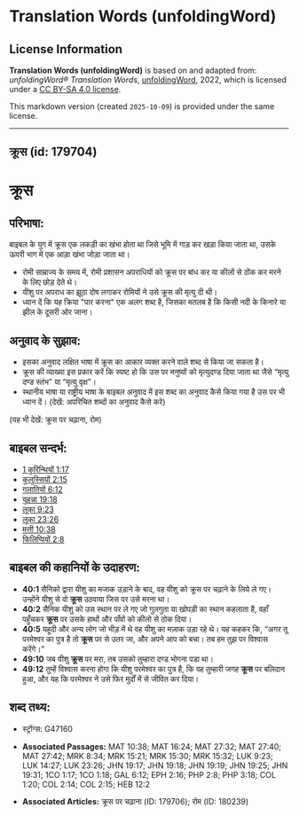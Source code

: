 # Translation Words (unfoldingWord)

## License Information

**Translation Words (unfoldingWord)** is based on and adapted from: _unfoldingWord® Translation Words_, [unfoldingWord](https://unfoldingword.org/utw), 2022, which is licensed under a [CC BY-SA 4.0 license](https://creativecommons.org/licenses/by-sa/4.0/legalcode.en).

This markdown version (created `2025-10-09`) is provided under the same license.



--------------------------------

## क्रूस (id: 179704)

क्रूस
=====

परिभाषा:
--------

बाइबल के युग में क्रूस एक लकड़ी का खंभा होता था जिसे भूमि में गाड़ कर खड़ा किया जाता था, उसके ऊपरी भाग में एक आड़ा खंभा जोड़ा जाता था।

* रोमी साम्राज्य के समय में, रोमी प्रशासन अपराधियों को क्रूस पर बांध कर या कीलों से ठोंक कर मरने के लिए छोड़ देते थे।
* यीशु पर अपराध का झूठा दोष लगाकर रोमियों ने उसे क्रूस की मृत्यु दी थी।
* ध्यान दें कि यह क्रिया "पार करना" एक अलग शब्द है, जिसका मतलब है कि किसी नदी के किनारे या झील के दूसरी ओर जाना।

अनुवाद के सुझाव:
----------------

* इसका अनुवाद लक्षित भाषा में क्रूस का आकार व्यक्त करने वाले शब्द से किया जा सकता है।
* क्रूस की व्याख्या इस प्रकार करें कि स्पष्ट हो कि उस पर मनुष्यों को मृत्युदण्ड दिया जाता था जैसे “मृत्यु दण्ड स्तंभ” या “मृत्यु वृक्ष”।
* स्थानीय भाषा या राष्ट्रीय भाषा के बाइबल अनुवाद में इस शब्द का अनुवाद कैसे किया गया है उस पर भी ध्यान दें। (देखें: अपरिचित शब्दों का अनुवाद कैसे करे)

(यह भी देखें: क्रूस पर चढ़ाना, रोम)

बाइबल सन्दर्भ:
--------------

* [1 कुरिन्थियों 1:17](https://ref.ly/1Cor0:0)
* [कुलुस्सियों 2:15](https://ref.ly/Col2:15)
* [गलातियों 6:12](https://ref.ly/Gal6:12)
* [यूहन्ना 19:18](https://ref.ly/John19:18)
* [लूका 9:23](https://ref.ly/Luke9:23)
* [लूका 23:26](https://ref.ly/Luke23:26)
* [मत्ती 10:38](https://ref.ly/Matt10:38)
* [फिलिप्पियों 2:8](https://ref.ly/Phil2:8)

बाइबल की कहानियों के उदाहरण:
----------------------------

* **40:1** सैनिको द्वारा यीशु का मजाक उड़ाने के बाद, वह यीशु को क्रूस पर चढ़ाने के लिये ले गए। उन्होंने यीशु से वो **क्रूस** उठवाया जिस पर उसे मरना था।
* **40:2** सैनिक यीशु को उस स्थान पर ले गए जो गुलगुता या खोपड़ी का स्थान कहलाता है, वहाँ पहुँचकर **क्रूस** पर उसके हाथों और पाँवों को कीलो से ठोक दिया।
* **40:5** यहूदी और अन्य लोग जो भीड़ में थे वह यीशु का मज़ाक उड़ा रहे थे। यह कहकर कि, “अगर तू परमेश्वर का पुत्र है तो **क्रूस** पर से उतर जा, और अपने आप को बचा। तब हम तुझ पर विश्वास करेंगे।”
* **49:10** जब यीशु **क्रूस** पर मरा, तब उसको तुम्हारा दण्ड भोगना पडा था।
* **49:12** तुम्हें विश्वास करना होगा कि यीशु परमेश्वर का पुत्र है, कि वह तुम्हारी जगह **क्रूस** पर बलिदान हुआ, और यह कि परमेश्वर ने उसे फिर मुर्दों में से जीवित कर दिया।

शब्द तथ्य:
----------

* स्ट्रोंग्स: G47160

* **Associated Passages:** MAT 10:38; MAT 16:24; MAT 27:32; MAT 27:40; MAT 27:42; MRK 8:34; MRK 15:21; MRK 15:30; MRK 15:32; LUK 9:23; LUK 14:27; LUK 23:26; JHN 19:17; JHN 19:18; JHN 19:19; JHN 19:25; JHN 19:31; 1CO 1:17; 1CO 1:18; GAL 6:12; EPH 2:16; PHP 2:8; PHP 3:18; COL 1:20; COL 2:14; COL 2:15; HEB 12:2
* **Associated Articles:** क्रूस पर चढ़ाना (ID: 179706); रोम (ID: 180239)

